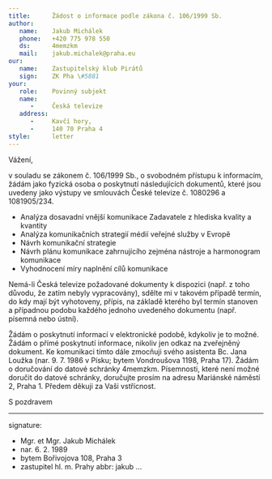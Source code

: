 ```yaml
---
title:      Žádost o informace podle zákona č. 106/1999 Sb.
author:
   name:    Jakub Michálek
   phone:   +420 775 978 550
   ds:      4memzkm
   mail:    jakub.michalek@praha.eu
our:
   name:    Zastupitelský klub Pirátů
   sign:    ZK Pha \#5881
your:
   role:    Povinný subjekt
   name:    
      -     Česká televize
   address:
      -     Kavčí hory, 
      -     140 70 Praha 4
style:      letter
---
```


Vážení,

v souladu se zákonem č. 106/1999 Sb., o svobodném přístupu k informacím, žádám jako fyzická osoba o poskytnutí následujících dokumentů, které jsou uvedeny jako výstupy ve smlouvách České televize č. 1080296 a 1081905/234.

* Analýza dosavadní vnější komunikace Zadavatele z hlediska kvality a kvantity
* Analýza komunikačních strategií médií veřejné služby v Evropě
* Návrh komunikační strategie
* Návrh plánu komunikace zahrnujícího zejména nástroje a harmonogram komunikace
* Vyhodnocení míry naplnění cílů komunikace

Nemá-li Česká televize požadované dokumenty k dispozici (např. z toho důvodu, že zatím nebyly vypracovány), sdělte mi v takovém případě termín, do kdy mají být vyhotoveny, přípis, na základě kterého byl termín stanoven a případnou podobu každého jednoho uvedeného dokumentu (např. písemná nebo ústní).

Žádám o poskytnutí informací v elektronické podobě, kdykoliv je to možné. Žádám o přímé poskytnutí informace, nikoliv jen odkaz na zveřejněný dokument. Ke komunikaci tímto dále zmocňuji svého asistenta Bc. Jana Loužka (nar. 9. 7. 1986 v Písku; bytem Vondroušova 1198, Praha 17). Žádám o doručování do datové schránky 4memzkm. Písemnosti, které není možné doručit do datové schránky, doručujte prosím na adresu Mariánské náměstí 2, Praha 1. Předem děkuji za Vaši vstřícnost.

S pozdravem

---
signature: 
  - Mgr. et Mgr. Jakub Michálek
  - nar. 6. 2. 1989
  - bytem Bořivojova 108, Praha 3
  - zastupitel hl. m. Prahy
abbr:       jakub
...
